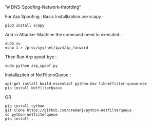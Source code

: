 "# DNS-Spoofing-Network-throttling" 

For Arp Spoofing :
Basic Installization are scapy :
```
pip3 install scapy
```
And in Attacker Machine the command need to executed : 
```
sudo su
echo 1 > /proc/sys/net/ipv4/ip_forward
```
Then Run Arp spoof bye :
```
sudo python arp_spoof.py
```
Installaztion of  NetFiltersQueue : 
```
apt-get install build-essential python-dev libnetfilter-queue-dev
pip install NetfilterQueue
```
OR
```
pip install cython
git clone https://github.com/oremanj/python-netfilterqueue
cd python-netfilterqueue
pip install .
```
